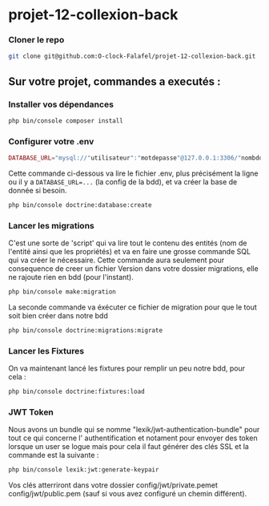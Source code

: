 # projet-12-collexion-back

### Cloner le repo <br>
```bash
git clone git@github.com:O-clock-Falafel/projet-12-collexion-back.git
```
## Sur votre projet, commandes a executés :

###  Installer vos dépendances 
```bash
php bin/console composer install
```
### Configurer votre .env
```php
DATABASE_URL="mysql://"utilisateur":"motdepasse"@127.0.0.1:3306/"nombdd"?serverVersion="version"-MariaDB&charset=utf8mb4"
```
Cette commande ci-dessous va lire le fichier .env, plus précisément la ligne ou il y a `DATABASE_URL=...` (la config de la bdd), et va créer la base de donnée si besoin.
```bash
php bin/console doctrine:database:create
```
### Lancer les migrations
C'est une sorte de 'script' qui va lire tout le contenu des entités (nom de l'entité ainsi que les propriétés) et va en faire une grosse commande SQL qui va créer le nécessaire. Cette commande aura seulement pour consequence de creer un fichier Version dans votre dossier migrations, elle ne rajoute rien en bdd (pour l'instant).
```bash
php bin/console make:migration
```
La seconde commande va éxécuter ce fichier de migration pour que le tout soit bien créer dans notre bdd
```bash
php bin/console doctrine:migrations:migrate
```
### Lancer les Fixtures
On va maintenant lancé les fixtures pour remplir un peu notre bdd, pour cela :
```bash
php bin/console doctrine:fixtures:load
```
### JWT Token
Nous avons un bundle qui se nomme "lexik/jwt-authentication-bundle" pour tout ce qui concerne l' authentification et notament pour envoyer des token lorsque un user se logue mais pour cela il faut générer des clés SSL et la commande est la suivante :
```bash
php bin/console lexik:jwt:generate-keypair
```
Vos clés atterriront dans votre dossier config/jwt/private.pemet config/jwt/public.pem (sauf si vous avez configuré un chemin différent).

